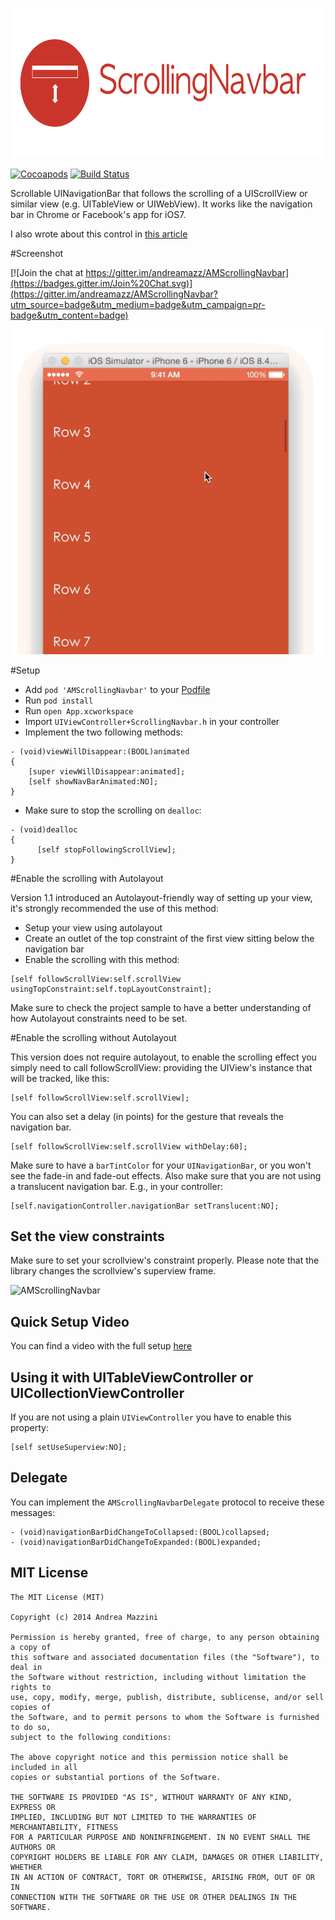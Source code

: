 <p align="center">
  <img width="640" height="240" src="assets/logo.png"/>
</p>

[![Cocoapods](https://cocoapod-badges.herokuapp.com/v/AMScrollingNavbar/badge.svg)](http://www.cocoapods.org/?q=amscrollingnavbar)
[![Build Status](https://travis-ci.org/andreamazz/AMScrollingNavbar.svg)](https://travis-ci.org/andreamazz/AMScrollingNavbar)

Scrollable UINavigationBar that follows the scrolling of a UIScrollView or similar view (e.g. UITableView or UIWebView). 
It works like the navigation bar in Chrome or Facebook's app for iOS7.  

I also wrote about this control in [this article](http://andreamazz.github.io/blog/2014/02/01/amscrollingnavbar-creating-a-cocoapod/)

#Screenshot

[![Join the chat at https://gitter.im/andreamazz/AMScrollingNavbar](https://badges.gitter.im/Join%20Chat.svg)](https://gitter.im/andreamazz/AMScrollingNavbar?utm_source=badge&utm_medium=badge&utm_campaign=pr-badge&utm_content=badge)

![AMScrollingNavbar](https://raw.githubusercontent.com/andreamazz/AMScrollingNavbar/master/assets/screenshot.gif)

#Setup

* Add ```pod 'AMScrollingNavbar'``` to your [Podfile](http://cocoapods.org/)
* Run ```pod install```
* Run ```open App.xcworkspace```
* Import ```UIViewController+ScrollingNavbar.h``` in your controller
* Implement the two following methods:
```objc
- (void)viewWillDisappear:(BOOL)animated
{
	[super viewWillDisappear:animated];
	[self showNavBarAnimated:NO];
}

```
* Make sure to stop the scrolling on `dealloc`:
```objc
- (void)dealloc 
{
      [self stopFollowingScrollView];
}
```

#Enable the scrolling with Autolayout

Version 1.1 introduced an Autolayout-friendly way of setting up your view, it's strongly recommended the use of this method: 
- Setup your view using autolayout
- Create an outlet of the top constraint of the first view sitting below the navigation bar
- Enable the scrolling with this method:
```objc
[self followScrollView:self.scrollView usingTopConstraint:self.topLayoutConstraint];
```
Make sure to check the project sample to have a better understanding of how Autolayout constraints need to be set.

#Enable the scrolling without Autolayout

This version does not require autolayout, to enable the scrolling effect you simply need to call followScrollView: providing the UIView's instance that will be tracked, like this:
```objc
[self followScrollView:self.scrollView];
```
You can also set a delay (in points) for the gesture that reveals the navigation bar.
```objc
[self followScrollView:self.scrollView withDelay:60];
```

Make sure to have a ```barTintColor``` for your ```UINavigationBar```, or you won't see the fade-in and fade-out effects.
Also make sure that you are not using a translucent navigation bar. E.g., in your controller:
```objc
[self.navigationController.navigationBar setTranslucent:NO];
```

Set the view constraints
--------------------
Make sure to set your scrollview's constraint properly. Please note that the library changes the scrollview's superview frame.

![AMScrollingNavbar](https://raw.githubusercontent.com/andreamazz/AMScrollingNavbar/master/assets/constraints.png)

Quick Setup Video
--------------------
You can find a video with the full setup [here](https://vimeo.com/92721470)

Using it with UITableViewController or UICollectionViewController
--------------------
If you are not using a plain `UIViewController` you have to enable this property:
```objc
[self setUseSuperview:NO];
```

Delegate
--------------------
You can implement the `AMScrollingNavbarDelegate` protocol to receive these messages:
```objc
- (void)navigationBarDidChangeToCollapsed:(BOOL)collapsed;
- (void)navigationBarDidChangeToExpanded:(BOOL)expanded;
```

MIT License
--------------------
    The MIT License (MIT)

    Copyright (c) 2014 Andrea Mazzini

    Permission is hereby granted, free of charge, to any person obtaining a copy of
    this software and associated documentation files (the "Software"), to deal in
    the Software without restriction, including without limitation the rights to
    use, copy, modify, merge, publish, distribute, sublicense, and/or sell copies of
    the Software, and to permit persons to whom the Software is furnished to do so,
    subject to the following conditions:

    The above copyright notice and this permission notice shall be included in all
    copies or substantial portions of the Software.

    THE SOFTWARE IS PROVIDED "AS IS", WITHOUT WARRANTY OF ANY KIND, EXPRESS OR
    IMPLIED, INCLUDING BUT NOT LIMITED TO THE WARRANTIES OF MERCHANTABILITY, FITNESS
    FOR A PARTICULAR PURPOSE AND NONINFRINGEMENT. IN NO EVENT SHALL THE AUTHORS OR
    COPYRIGHT HOLDERS BE LIABLE FOR ANY CLAIM, DAMAGES OR OTHER LIABILITY, WHETHER
    IN AN ACTION OF CONTRACT, TORT OR OTHERWISE, ARISING FROM, OUT OF OR IN
    CONNECTION WITH THE SOFTWARE OR THE USE OR OTHER DEALINGS IN THE SOFTWARE.


